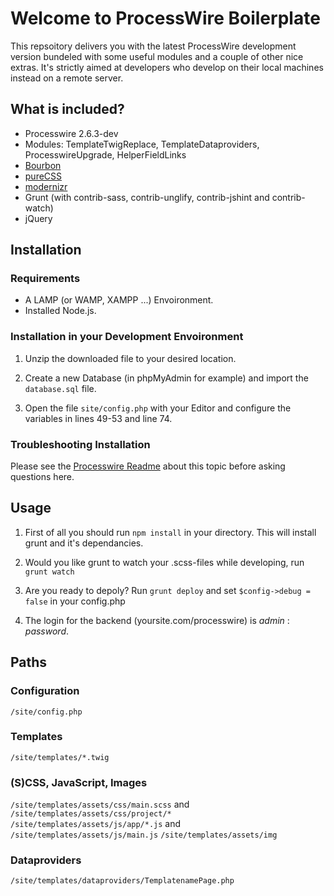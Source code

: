 # Welcome to ProcessWire Boilerplate

This repsoitory delivers you with the latest ProcessWire development version bundeled with some useful modules and a couple of other nice extras. It's strictly aimed at developers who develop on their local machines instead on a remote server.

## What is included?

* Processwire 2.6.3-dev
* Modules: TemplateTwigReplace, TemplateDataproviders, ProcesswireUpgrade, HelperFieldLinks
* [Bourbon](http://bourbon.io)
* [pureCSS](http://purecss.io)
* [modernizr](http://modernizr.com)
* Grunt (with contrib-sass, contrib-unglify, contrib-jshint and contrib-watch)
* jQuery


## Installation

### Requirements

* A LAMP (or WAMP, XAMPP ...) Envoironment. 
* Installed Node.js.


### Installation in your Development Envoironment

1. Unzip the downloaded file to your desired location. 

2. Create a new Database (in phpMyAdmin for example) and import the ``database.sql`` file.

3. Open the file ``site/config.php`` with your Editor and configure the variables in lines 49-53 and line 74.

### Troubleshooting Installation

Please see the [Processwire Readme](https://github.com/ryancramerdesign/ProcessWire/blob/dev/README.md) about this topic before asking questions here.

## Usage

1. First of all you should run ``npm install`` in your directory. This will install grunt and it's dependancies.

2. Would you like grunt to watch your .scss-files while developing, run ``grunt watch``

3. Are you ready to depoly? Run ``grunt deploy`` and set ``$config->debug = false`` in your config.php

4. The login for the backend (yoursite.com/processwire) is *admin* : *password*.

## Paths

### Configuration

`/site/config.php`

### Templates

`/site/templates/*.twig`

### (S)CSS, JavaScript, Images

`/site/templates/assets/css/main.scss` and `/site/templates/assets/css/project/*`
`/site/templates/assets/js/app/*.js` and `/site/templates/assets/js/main.js`
`/site/templates/assets/img`

### Dataproviders

`/site/templates/dataproviders/TemplatenamePage.php`